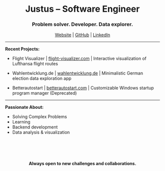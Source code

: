 <h1 align="center"> Justus – Software Engineer </h1>

<h3 align="center">
Problem solver. Developer. Data explorer.
</h3>
<div align="center">
  <a href="erijl.de" _target="blank">Website</a> |
  <a href="https://github.com/erijl" _target="blank">GitHub</a> |
  <a href="linkedin.com/in/justusmau" _target="blank">LinkedIn</a> 
</div>


---

**Recent Projects:**

* Flight Visualizer | [flight-visualizer.com](flight-visualizer.com) | Interactive visualization of Lufthansa flight routes
 
* Wahlentwicklung.de | [wahlentwicklung.de](wahlentwicklung.de) | Minimalistic German election data exploration app
 
* Betterautostart | [betterautostart.com](betterautostart.com) | Customizable Windows startup program manager (Deprecated)

---

**Passionate About:**

* Solving Complex Problems
* Learning
* Backend development
* Data analysis & visualization

<br>
<br>
<br>
<div align="center">
  <h4>Always open to new challenges and collaborations.</h4>
</div>
